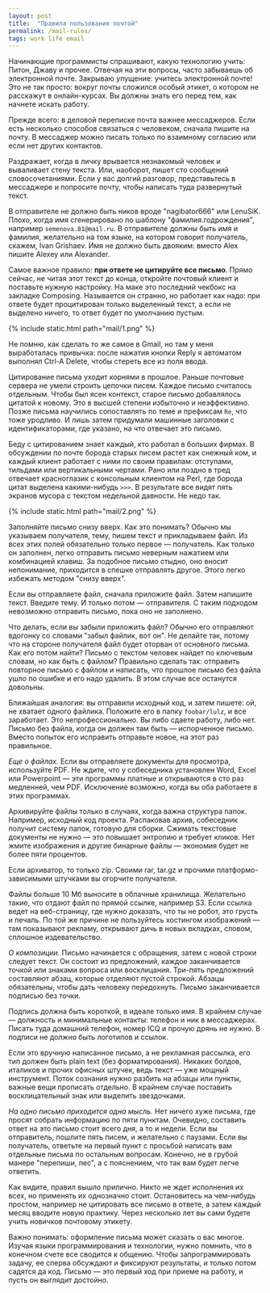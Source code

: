 ```yaml
---
layout: post
title:  "Правила пользования почтой"
permalink: /mail-rules/
tags: work life email
---
```


Начинающие программисты спрашивают, какую технологию учить: Питон, Джаву и прочее. Отвечая на эти вопросы, часто забываешь об электронной почте. Закрываю упущение: учитесь электронной почте! Это не так просто: вокруг почты сложился особый этикет, о котором не расскажут в онлайн-курсах. Вы должны знать его перед тем, как начнете искать работу.

Прежде всего: в деловой переписке почта важнее мессаджеров. Если есть несколько способов связаться с человеком, сначала пишите на почту. В мессаджер можно писать только по взаимному согласию или если нет других контактов.

Раздражает, когда в личку врывается незнакомый человек и вываливает стену текста. Или, наоборот, пишет сто сообщений словосочетаниями. Если у вас долгий разговор, представьтесь в мессаджере и попросите почту, чтобы написать туда развернутый текст.

В отправителе не должно быть ников вроде "nagibator666" или LenuSiK. Плохо, когда имя сгенерировано по шаблону "фамилия.годрождения", например `semenova.81@mail.ru`. В отправителе должны быть имя и фамилия, желательно на том языке, на котором говорит получатель, скажем, Ivan Grishaev. Имя не должно быть двояким: вместо Alex пишите Alexey или Alexander.

Самое важное правило: **при ответе не цитируйте все письмо**. Прямо сейчас, не читая этот текст до конца, откройте почтовый клиент и поставьте нужную настройку. На маке это последний чекбокс на закладке Composing. Называется он странно, но работает как надо: при ответе будет процитирован только выделенный текст, а если не выделено ничего, то ответ будет по умолчанию пустым.

{% include static.html path="mail/1.png" %}

Не помню, как сделать то же самое в Gmail, но там у меня выработалась привычка: после нажатия кнопки Reply я автоматом выполнял Ctrl-A Delete, чтобы стереть все из поля ввода.

Цитирование письма уходит корнями в прошлое. Раньше почтовые сервера не умели строить цепочки писем. Каждое письмо считалось отдельным. Чтобы был ясен контекст, старое письмо добавлялось цитатой к новому. Это в высшей степени избыточно и неэффективно. Позже письма научились сопоставлять по теме и префиксам `Re`, что тоже уродливо. И лишь затем придумали машинные заголовки с идентификаторами, где указано, на что отвечает это письмо.

Беду с цитированием знает каждый, кто работал в больших фирмах. В обсуждении по почте борода старых писем растет как снежный ком, и каждый клиент работает с ними по своим правилам: отступами, тильдами или вертикальными чертами. Рано или поздно в тред отвечает красноглазик с консольным клиентом на Perl, где борода цитат выделена какими-нибудь `>>>`. В результате все видят пять экранов мусора с текстом недельной давности. Не недо так.

{% include static.html path="mail/2.png" %}

Заполняйте письмо снизу вверх. Как это понимать? Обычно мы указываем получателя, тему, пишем текст и прикладываем файл. Из всех этих полей обязательно только первое — получатель. Как только он заполнен, легко отправить письмо неверным нажатием или комбинацией клавиш. За подобное письмо стыдно, оно вносит непонимание, приходится в спешке отправлять другое. Этого легко избежать методом "снизу вверх".

Если вы отправляете файл, сначала приложите файл. Затем напишите текст. Введите тему. И только потом — отправителя. С таким подходом невозможно отправить письмо, пока оно не заполнено.

Что делать, если вы забыли приложить файл? Обычно его отправляют вдогонку со словами "забыл файлик, вот он". Не делайте так, потому что на стороне получателя файл будет оторван от основного письма. Как его потом найти? Письмо с текстом человек найдет по ключевым словам, но как быть с файлом? Правильно сделать так: отправить повторное письмо с файлом и написать, что прошлое письмо без файла ушло по ошибке и его надо удалить. В этом случае все останутся довольны.

Ближайшая аналогия: вы отправили исходный код, и затем пишете: ой, не хватает одного файлика. Положите его в папку `foobar/lulz`, и все заработает. Это непрофессионально. Вы либо сдаете работу, либо нет. Письмо без файла, когда он должен там быть — испорченное письмо. Вместо попыток его исправить отправьте новое, на этот раз правильное.

*Еще о файлах.* Если вы отправляете документы для просмотра, используйте PDF. Не ждите, что у собеседника установлен Word, Excel или Powerpoint — эти программы платные и открываются в сто раз медленней, чем PDF. Исключение возможно, когда вы оба работаете в этих программах.

Архивируйте файлы только в случаях, когда важна структура папок. Например, исходный код проекта. Распаковав архив, собеседник получит систему папок, готовую для сборки. Сжимать текстовые документы не нужно — это повышает энтропию и требует кликов. Нет жмите изображения и другие бинарные файлы — экономия будет не более пяти процентов.

Если архиватор, то только zip. Своими rar, tar.gz и прочими платформо-зависимыми штучками вы огорчите получателя.

Файлы больше 10 Мб выносите в облачные хранилища. Желательно такие, что отдают файл по прямой ссылке, например S3. Если ссылка ведет на веб-страницу, где нужно доказать, что ты не робот, это грусть и печаль. По той же причине не пользуйтесь хостингом изображений — там показывают рекламу, открывают дичь в новых вкладках, словом, сплошное издевательство.

*О композиции.* Письмо начинается с обращения, затем с новой строки следует текст. Он состоит из предложений, каждое заканчивается точкой или знаками вопроса или восклицания. Три-пять предложений составляют абзац, которые отделяют пустой строкой. Абзацы обязательны, чтобы дать человеку передохнуть. Письмо заканчивается подписью без точки.

Подпись должна быть короткой, в идеале только имя. В крайнем случае — должность и минимальные контакты: телефон и ник в мессаджерах. Писать туда домашний телефон, номер ICQ и прочую дрянь не нужно. В подписи не должно быть логотипов и ссылок.

Если это вручную написанное письмо, а не рекламная рассылка, его тип должен быть plain text (без форматирования). Никаких болдов, италиков и прочих офисных штучек, ведь текст — уже мощный инструмент. Поток сознания нужно разбить на абзацы или пункты, важные вещи прописать отдельно. В крайнем случае поставить восклицательный знак или выделить звездочками.

*На одно письмо приходится одна мысль.* Нет ничего хуже письма, где просят собрать информацию по пяти пунктам. Очевидно, составить ответ на это письмо стоит всего дня, а то и недели. Если вы отправитель, пошлите пять писем, и желательно с паузами. Если вы получатель, ответьте на первый пункт с просьбой написать вам отдельные письма по остальным вопросам. Конечно, не в грубой манере "перепиши, пес", а с пояснением, что так вам будет легче ответить.

Как видите, правил вышло прилично. Никто не ждет исполнения их всех, но применять их однозначно стоит. Остановитесь на чем-нибудь простом, например не цитировать все письмо в ответе, а затем каждый месяц вводите новую практику. Через несколько лет вы сами будете учить новичков почтовому этикету.

Важно понимать: оформление письма может сказать о вас многое. Изучая языки программирования и технологии, нужно помнить, что в конечном счете все сводится к общению. Чтобы запрограммировать задачу, ее сперва обсуждают и фиксируют результаты, и только потом садятся да код. Письмо — это первый ход при приеме на работу, и пусть он выглядит достойно.

